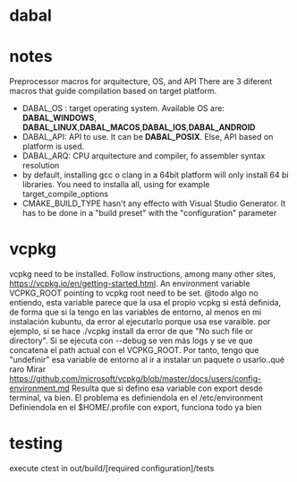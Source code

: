 # dabal


# notes
Preprocessor macros for arquitecture, OS, and API
There are 3 diferent macros that guide compilation based on target platform.
- DABAL_OS : target operating system. Available OS are: **DABAL_WINDOWS**, **DABAL_LINUX**,**DABAL_MACOS**,**DABAL_IOS**,**DABAL_ANDROID**
- DABAL_API: API to use. It can be **DABAL_POSIX**. Else, API based on platform is used.
- DABAL_ARQ: CPU arquitecture and compiler, fo assembler syntax resolution
- by default, installing gcc o clang in a 64bit platform will only install 64 bi libraries. You need to installa all, using for example target_compile_options
- CMAKE_BUILD_TYPE hasn't any effecto with Visual Studio Generator. It has to be done in a "build preset" with the "configuration" parameter

# vcpkg
 vcpkg need to be installed. Follow instructions, among many other sites, https://vcpkg.io/en/getting-started.html. An environment variable VCPKG_ROOT pointing to vcpkg root
 need to be set. @todo algo no entiendo, esta variable parece que la usa el propio vcpkg si está definida, de forma que si la tengo en las variables de entorno, al menos en mi instalación kubuntu, da error al ejecutarlo porque usa ese varaible. por ejemplo, si se hace ./vcpkg install <lo que sea> da error de que "No such file or directory". Si se ejecuta con --debug se ven más logs y se ve que concatena el path actual con el VCPKG_ROOT.
 Por tanto, tengo que "undefinir" esa variable de entorno al ir a instalar un paquete o usarlo..qué raro
 Mirar https://github.com/microsoft/vcpkg/blob/master/docs/users/config-environment.md
 Resulta que si defino esa variable con export desde terminal, va bien. El problema es definiendola en el /etc/environment
 Definiendola en el $HOME/.profile con export, funciona todo ya bien
 # testing
 execute ctest in out/build/[required configuration]/tests
 